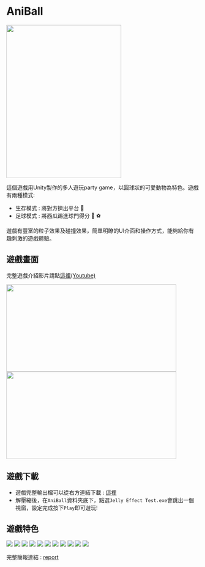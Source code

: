 # AniBall

<img src="source/AniBall_poster.jpg" width="300" height="400" />

這個遊戲用Unity製作的多人遊玩party game，以圓球狀的可愛動物為特色。遊戲有兩種模式:
* 生存模式 : 將對方擠出平台 :crown:
* 足球模式 : 將西瓜踢進球門得分 :watermelon: :soccer:

遊戲有豐富的粒子效果及碰撞效果，簡單明瞭的UI介面和操作方式，能夠給你有趣刺激的遊戲體驗。


## 遊戲畫面

完整遊戲介紹影片請點[這裡(Youtube)](https://www.youtube.com/watch?v=gdgMeGkt90o&list=PLgXb5F54uz95qlXoSpcCAw75EAZR2Q3zc&index=9&t=0s)

<img src="source/AniBall Demo 1.gif" width = "444" height = "228" align=center /></a>
<img src="source/AniBall Demo 2.gif" width = "444" height = "228" align=center /></a>

## 遊戲下載

* 遊戲完整輸出檔可以從右方連結下載 : [這裡](https://www.dropbox.com/s/pke7fkc7zdl1dmh/AniBall.zip?dl=0)
* 解壓縮後，在`AniBall`資料夾底下，點選`Jelly Effect Test.exe`會跳出一個視窗，設定完成按下`Play`即可遊玩!

## 遊戲特色

<img src="source/intro page/Game Intro_page-0005.jpg"/></a>
<img src="source/intro page/Game Intro_page-0006.jpg"/></a>
<img src="source/intro page/Game Intro_page-0007.jpg"/></a>
<img src="source/intro page/Game Intro_page-0008.jpg"/></a>
<img src="source/intro page/Game Intro_page-0009.jpg"/></a>
<img src="source/intro page/Game Intro_page-0010.jpg"/></a>
<img src="source/intro page/Game Intro_page-0011.jpg"/></a>
<img src="source/intro page/Game Intro_page-0012.jpg"/></a>
<img src="source/intro page/Game Intro_page-0013.jpg"/></a>
<img src="source/intro page/Game Intro_page-0015.jpg"/></a>
<img src="source/intro page/Game Intro_page-0016.jpg"/></a>

完整簡報連結 : [report](https://github.com/MaxHsu88/AniBall/blob/master/source/Game%20Intro.pdf)
